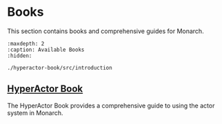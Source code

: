 # Books

This section contains books and comprehensive guides for Monarch.

```{toctree}
:maxdepth: 2
:caption: Available Books
:hidden:

./hyperactor-book/src/introduction
```


## [HyperActor Book](./hyperactor-book/src/introduction)

The HyperActor Book provides a comprehensive guide to using the actor system in Monarch.
